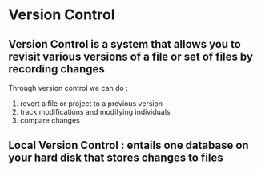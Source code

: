 # Version Control
## Version Control is a system that allows you to revisit various versions of a file or set of files by recording changes
Through version control we can do :
1. revert a file or project to a previous version 
2. track modifications and modifying individuals 
3. compare changes
## Local Version Control : entails one database on your hard disk that stores changes to files
